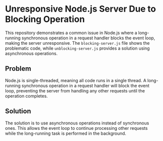 # Unresponsive Node.js Server Due to Blocking Operation

This repository demonstrates a common issue in Node.js where a long-running synchronous operation in a request handler blocks the event loop, making the server unresponsive.  The `blocking-server.js` file shows the problematic code, while `unblocking-server.js` provides a solution using asynchronous operations.

## Problem

Node.js is single-threaded, meaning all code runs in a single thread. A long-running synchronous operation in a request handler will block the event loop, preventing the server from handling any other requests until the operation completes.

## Solution

The solution is to use asynchronous operations instead of synchronous ones. This allows the event loop to continue processing other requests while the long-running task is performed in the background.